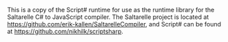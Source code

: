 This is a copy of the Script# runtime for use as the runtime library for the Saltarelle C# to JavaScript compiler. The Saltarelle project is located at https://github.com/erik-kallen/SaltarelleCompiler, and Script# can be found at https://github.com/nikhilk/scriptsharp.